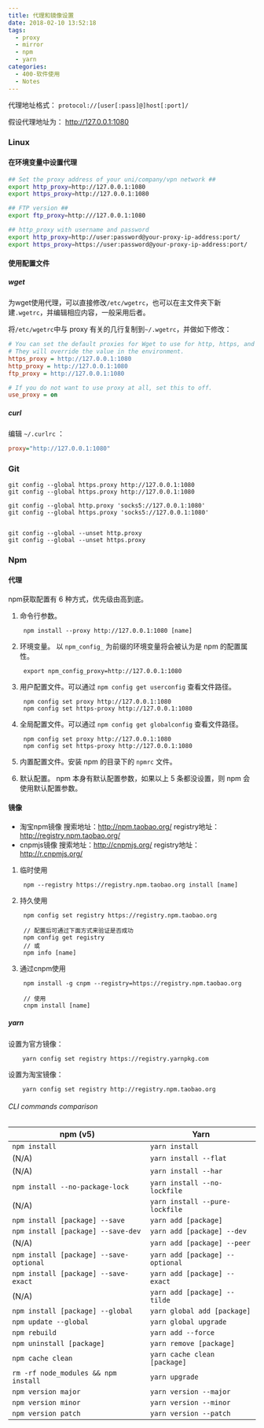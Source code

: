 ```yaml
---
title: 代理和镜像设置
date: 2018-02-10 13:52:18
tags:
  - proxy
  - mirror
  - npm
  - yarn
categories: 
  - 400-软件使用
  - Notes
---
```


代理地址格式： `protocol://[user[:pass]@]host[:port]/`

假设代理地址为： <http://127.0.0.1:1080>

<!-- more -->

### Linux

#### 在环境变量中设置代理

```sh
## Set the proxy address of your uni/company/vpn network ## 
export http_proxy=http://127.0.0.1:1080
export https_proxy=http://127.0.0.1:1080

## FTP version ##
export ftp_proxy=http:///127.0.0.1:1080

## http_proxy with username and password 
export http_proxy=http://user:password@your-proxy-ip-address:port/
export https_proxy=https://user:password@your-proxy-ip-address:port/
```

#### 使用配置文件

##### wget

为wget使用代理，可以直接修改`/etc/wgetrc`，也可以在主文件夹下新建`.wgetrc`，并编辑相应内容，一般采用后者。

将`/etc/wgetrc`中与 proxy 有关的几行复制到`~/.wgetrc`，并做如下修改：

```ini
# You can set the default proxies for Wget to use for http, https, and ftp.
# They will override the value in the environment.
https_proxy = http://127.0.0.1:1080
http_proxy = http://127.0.0.1:1080
ftp_proxy = http://127.0.0.1:1080

# If you do not want to use proxy at all, set this to off.
use_proxy = on
```

##### curl

编辑 `~/.curlrc` ：

```ini
proxy="http://127.0.0.1:1080"
```

### Git

    git config --global https.proxy http://127.0.0.1:1080
    git config --global https.proxy http://127.0.0.1:1080

    git config --global http.proxy 'socks5://127.0.0.1:1080'
    git config --global https.proxy 'socks5://127.0.0.1:1080'


    git config --global --unset http.proxy
    git config --global --unset https.proxy

### Npm

#### 代理

npm获取配置有 6 种方式，优先级由高到底。

1. 命令行参数。 

        npm install --proxy http://127.0.0.1:1080 [name]

2. 环境变量。 以 `npm_config_` 为前缀的环境变量将会被认为是 npm 的配置属性。

        export npm_config_proxy=http://127.0.0.1:1080

3. 用户配置文件。可以通过 `npm config get userconfig` 查看文件路径。

        npm config set proxy http://127.0.0.1:1080
        npm config set https-proxy http://127.0.0.1:1080

4. 全局配置文件。可以通过 `npm config get globalconfig` 查看文件路径。

        npm config set proxy http://127.0.0.1:1080
        npm config set https-proxy http://127.0.0.1:1080

5. 内置配置文件。安装 npm 的目录下的 `npmrc` 文件。

6. 默认配置。 npm 本身有默认配置参数，如果以上 5 条都没设置，则 npm 会使用默认配置参数。

#### 镜像

* 淘宝npm镜像
        搜索地址：<http://npm.taobao.org/>
        registry地址：<http://registry.npm.taobao.org/>
* cnpmjs镜像
        搜索地址：<http://cnpmjs.org/>
        registry地址：<http://r.cnpmjs.org/>

1. 临时使用

        npm --registry https://registry.npm.taobao.org install [name]

2. 持久使用

        npm config set registry https://registry.npm.taobao.org

        // 配置后可通过下面方式来验证是否成功
        npm config get registry
        // 或
        npm info [name]

3. 通过cnpm使用

        npm install -g cnpm --registry=https://registry.npm.taobao.org

        // 使用
        cnpm install [name]


##### yarn

设置为官方镜像：

        yarn config set registry https://registry.yarnpkg.com

设置为淘宝镜像：

        yarn config set registry http://registry.npm.taobao.org

###### CLI commands comparison

| npm (v5) | Yarn    |
|  ----    | ----    |
| `npm install` | `yarn install` |
| (N/A) | `yarn install --flat` |
| (N/A) | `yarn install --har` |
| `npm install --no-package-lock` | `yarn install --no-lockfile` |
| (N/A) | `yarn install --pure-lockfile` |
| `npm install [package] --save` | `yarn add [package]` |
| `npm install [package] --save-dev` | `yarn add [package] --dev` |
| (N/A) | `yarn add [package] --peer` |
| `npm install [package] --save-optional` | `yarn add [package] --optional` |
| `npm install [package] --save-exact` | `yarn add [package] --exact` |
| (N/A) | `yarn add [package] --tilde` |
| `npm install [package] --global` | `yarn global add [package]` |
| `npm update --global` | `yarn global upgrade` |
| `npm rebuild` | `yarn add --force` |
| `npm uninstall [package]` | `yarn remove [package]` |
| `npm cache clean` | `yarn cache clean [package]` |
| `rm -rf node_modules && npm install` | `yarn upgrade` |
| `npm version major` | `yarn version --major` |
| `npm version minor` | `yarn version --minor` |
| `npm version patch` | `yarn version --patch` |